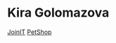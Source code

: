# Kira Golomazova
[JoinIT](https://levkira.github.io/joinit/ 'go to website')
[PetShop](https://levkira.github.io/petshop/ 'go to website')
